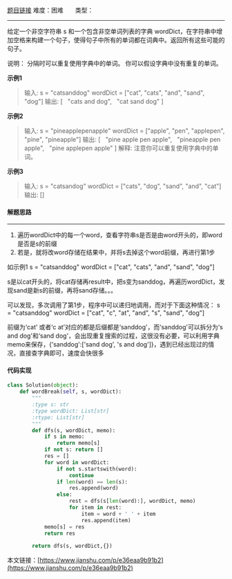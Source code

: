  [题目链接](https://leetcode-cn.com/problems/word-break-ii/)
难度：困难          &nbsp;&nbsp;&nbsp;&nbsp;&nbsp;&nbsp;类型：  
***
给定一个非空字符串 s 和一个包含非空单词列表的字典 wordDict，在字符串中增加空格来构建一个句子，使得句子中所有的单词都在词典中。返回所有这些可能的句子。

说明：
分隔时可以重复使用字典中的单词。
你可以假设字典中没有重复的单词。

 
**示例1**
> 输入:
s = "catsanddog"
wordDict = ["cat", "cats", "and", "sand", "dog"]
输出:
[
  "cats and dog",
  "cat sand dog"
]

**示例2**
>输入:
s = "pineapplepenapple"
wordDict = ["apple", "pen", "applepen", "pine", "pineapple"]
输出:
[
  "pine apple pen apple",
  "pineapple pen apple",
  "pine applepen apple"
]
解释: 注意你可以重复使用字典中的单词。

**示例3**
>输入:
s = "catsandog"
wordDict = ["cats", "dog", "sand", "and", "cat"]
输出:
[]

#### 解题思路
***
1. 遍历wordDict中的每一个word，查看字符串s是否是由word开头的，即word是否是s的前缀
2. 若是，就将改word存储在结果中，并将s去掉这个word前缀，再进行第1步

如示例1
s = "catsanddog"
wordDict = ["cat", "cats", "and", "sand", "dog"]

s是以cat开头的，将cat存储再result中，把s变为sanddog，再遍历wordDict，发现sand是新s的前缀，再将sand存储。。。

可以发现，多次调用了第1步，程序中可以递归地调用，而对于下面这种情况：
s = "catsanddog"
wordDict = ["cat", "c", "at", "and", "s", "sand", "dog"]

前缀为‘cat’ 或者‘c at’对应的都是后缀都是‘sanddog'，而‘sanddog'可以拆分为‘s and dog'和‘sand dog'，会出现重复搜索的过程，这很没有必要，可以利用字典memo来保存，{’sanddog':['sand dog', 's and dog']}，遇到已经出现过的情况，直接查字典即可，速度会快很多


#### 代码实现
```python
class Solution(object):
    def wordBreak(self, s, wordDict):
        """
        :type s: str
        :type wordDict: List[str]
        :rtype: List[str]
        """
        def dfs(s, wordDict, memo):
            if s in memo:
                return memo[s]
            if not s: return []
            res = []
            for word in wordDict:
                if not s.startswith(word):
                    continue
                if len(word) == len(s):
                    res.append(word)
                else:
                    rest = dfs(s[len(word):], wordDict, memo)
                    for item in rest:
                        item = word + ' ' + item
                        res.append(item)
            memo[s] = res
            return res
               
        return dfs(s, wordDict,{})
```
本文链接：[https://www.jianshu.com/p/e36eaa9b91b2](https://www.jianshu.com/p/e36eaa9b91b2)

 
